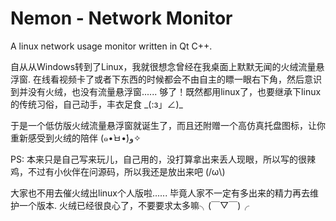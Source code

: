 # Nemon - Network Monitor
A linux network usage monitor written in Qt C++.

自从从Windows转到了Linux，我就很想念曾经在我桌面上默默无闻的火绒流量悬浮窗. 在线看视频卡了或者下东西的时候都会不由自主的瞟一眼右下角，然后意识到并没有火绒，也没有流量悬浮窗...... 够了！既然都用linux了，也要继承下linux的传统习俗，自己动手，丰衣足食 \_(:з」∠)\_

于是一个低仿版火绒流量悬浮窗就诞生了，而且还附赠一个高仿真托盘图标，让你重新感受到火绒的陪伴 (๑•̀ㅂ•́)و✧




PS: 本来只是自己写来玩儿，自己用的，没打算拿出来丢人现眼，所以写的很辣鸡，不过有小伙伴在问源码，所以我还是放出来吧 (/ω\\) 

大家也不用去催火绒出linux个人版啦...... 毕竟人家不一定有多出来的精力再去维护一个版本. 火绒已经很良心了，不要要求太多嘛╮(￣▽￣)╭
